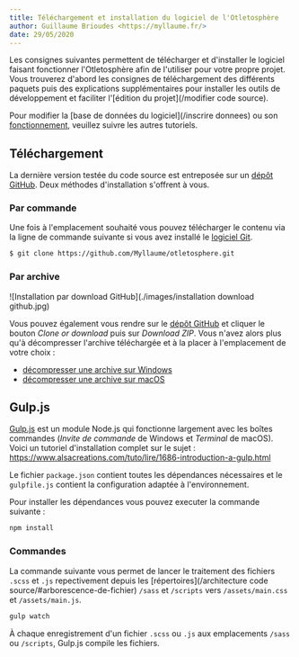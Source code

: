 ```yaml
---
title: Téléchargement et installation du logiciel de l'Otletosphère
author: Guillaume Brioudes <https://myllaume.fr/>
date: 29/05/2020
---
```


Les consignes suivantes permettent de télécharger et d'installer le logiciel faisant fonctionner l'Otletosphère afin de l'utiliser pour votre propre projet. Vous trouverez d'abord les consignes de téléchargement des différents paquets puis des explications supplémentaires pour installer les outils de développement et faciliter l'[édition du projet](/modifier code source).

Pour modifier la [base de données du logiciel](/inscrire donnees) ou son [fonctionnement](), veuillez suivre les autres tutoriels.

## Téléchargement

La dernière version testée du code source est entreposée sur un [dépôt GitHub](https://github.com/Myllaume/otletosphere). Deux méthodes d'installation s'offrent à vous.

### Par commande

Une fois à l'emplacement souhaité vous pouvez télécharger le contenu via la ligne de commande suivante si vous avez installé le [logiciel Git](https://git-scm.com/).

```bash
$ git clone https://github.com/Myllaume/otletosphere.git
```

### Par archive

![Installation par download GitHub](./images/installation download github.jpg)

Vous pouvez également vous rendre sur le [dépôt GitHub](https://github.com/Myllaume/otletosphere) et cliquer le bouton *Clone or download* puis sur *Download ZIP*. Vous n'avez alors plus qu'à décompresser l'archive téléchargée et à la placer à l'emplacement de votre choix :

- [décompresser une archive sur Windows](https://support.microsoft.com/fr-fr/help/14200/windows-compress-uncompress-zip-files)
- [décompresser une archive sur macOS](https://support.apple.com/fr-fr/guide/mac-help/mchlp2528/mac)

## Gulp.js

[Gulp.js](https://gulpjs.com/) est un module Node.js qui fonctionne largement avec les boîtes commandes (*Invite de commande* de Windows et *Terminal* de macOS). Voici un tutoriel d'installation complet sur le sujet : https://www.alsacreations.com/tuto/lire/1686-introduction-a-gulp.html

Le fichier `package.json` contient toutes les dépendances nécessaires et le `gulpfile.js` contient la configuration adaptée à l'environnement.

Pour installer les dépendances vous pouvez executer la commande suivante :

```bash
npm install
```

### Commandes

La commande suivante vous permet de lancer le traitement des fichiers `.scss` et `.js` repectivement depuis les [répertoires](/architecture code source/#arborescence-de-fichier) `/sass` et `/scripts` vers `/assets/main.css` et `/assets/main.js`.

```bash
gulp watch
```

À chaque enregistrement d'un fichier `.scss` ou `.js` aux emplacements `/sass` ou `/scripts`, Gulp.js compile les fichiers.